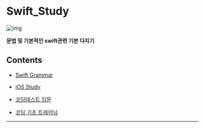 # Swift_Study

![img](https://media.licdn.com/dms/image/D5612AQH26uNOaTFwig/article-cover_image-shrink_720_1280/0/1665683757310?e=2147483647&v=beta&t=k6cc-tserhL7OyRvhkS0eQd0Z9s_LVSru21DhnkT79A)
<br/>

**문법 및 기본적인 swift관련 기본 다지기**
<br/>

## Contents

- [Swift Grammar](https://github.com/BOLTB0X/Swift_Study/tree/main/swiftGrammar)
  <br/>

- [iOS Study](https://github.com/BOLTB0X/Swift_Study/tree/main/study)
  <br/>

- [코딩테스트 입문](https://github.com/BOLTB0X/Swift_Study/tree/main/코딩테스트입문)
  <br/>

- [코딩 기초 트레이닝](https://github.com/BOLTB0X/Swift_Study/tree/main/코딩%20기초%20트레이닝)
  <br/>

---
